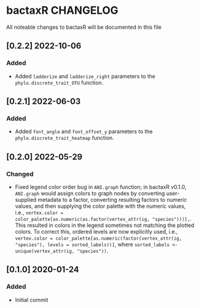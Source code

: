 # bactaxR CHANGELOG

All noteable changes to bactaxR will be documented in this file

## [0.2.2] 2022-10-06

### Added
- Added `ladderize` and `ladderize_right` parameters to the `phylo.discrete_trait_OTU` function.

## [0.2.1] 2022-06-03

### Added
- Added `font_angle` and `font_offset_y` parameters to the `phylo.discrete_trait_heatmap` function.

## [0.2.0] 2022-05-29

### Changed
- Fixed legend color order bug in `ANI.graph` function; in bactaxR v0.1.0, `ANI.graph` would assign colors to graph nodes by converting user-supplied metadata to a factor, converting resulting factors to numeric values, and then supplying the color palette with the numeric values, i.e., `vertex.color = color_palette[as.numeric(as.factor(vertex_attr(ig, "species")))],`. This resulted in colors in the legend sometimes not matching the plotted colors. To correct this, ordered levels are now explicitly used, i.e., `vertex.color = color_palette[as.numeric(factor(vertex_attr(ig, "species"), levels = sorted_labels))]`, where `sorted_labels <- unique(vertex_attr(ig, "species"))`.

## [0.1.0] 2020-01-24

### Added
- Initial commit

